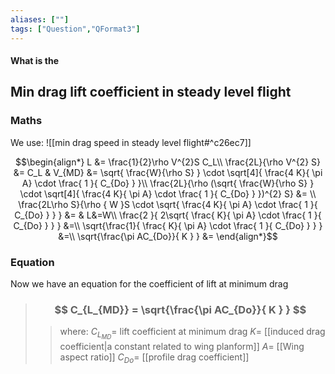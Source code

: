 ```yaml
---
aliases: [""]
tags: ["Question","QFormat3"]
---
```


#### What is the
## Min drag lift coefficient in steady level flight
### Maths
We use:
![[min drag speed in steady level flight#^c26ec7]]

$$\begin{align*}
   L &= \frac{1}{2}\rho V^{2}S C_L\\
\frac{2L}{\rho V^{2} S} &= C_L & V_{MD} &= \sqrt{ \frac{W}{\rho S} } \cdot \sqrt[4]{ \frac{4 K}{ \pi A} \cdot \frac{ 1 }{ C_{Do} }   }\\
\frac{2L}{\rho (\sqrt{ \frac{W}{\rho S} } \cdot \sqrt[4]{ \frac{4 K}{ \pi A} \cdot \frac{ 1 }{ C_{Do} }   })^{2} S} &= \\
\frac{2L\rho S}{\rho { W }S \cdot \sqrt{ \frac{4 K}{ \pi A} \cdot \frac{ 1 }{ C_{Do} }   } } &= & L&=W\\
\frac{2 }{ 2\sqrt{ \frac{ K}{ \pi A} \cdot \frac{ 1 }{ C_{Do} }   } } &=\\
\sqrt{\frac{1}{ \frac{ K}{ \pi A} \cdot \frac{ 1 }{ C_{Do} }   } } &=\\
\sqrt{\frac{\pi AC_{Do}}{ K  } } &=
\end{align*}$$

### Equation
Now we have an equation for the coefficient of lift at minimum drag
> ### $$ C_{L_{MD}} = \sqrt{\frac{\pi AC_{Do}}{ K  } } $$ 
>> where:
>> $C_{L_{MD}}=$ lift coefficient at minimum drag
>> $K=$ [[induced drag coefficient|a constant related to wing planform]]
>> $A=$ [[Wing aspect ratio]]
>> $C_{Do}=$ [[profile drag coefficient]]